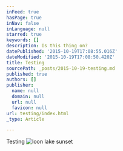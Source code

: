 ```yaml
---
inFeed: true
hasPage: true
inNav: false
inLanguage: null
starred: true
keywords: []
description: Is this thing on?
datePublished: '2015-10-19T17:08:55.016Z'
dateModified: '2015-10-19T17:08:50.420Z'
title: Testing
sourcePath: _posts/2015-10-19-testing.md
published: true
authors: []
publisher:
  name: null
  domain: null
  url: null
  favicon: null
url: testing/index.html
_type: Article

---
```

Testing
![loon lake sunset](https://the-grid-user-content.s3-us-west-2.amazonaws.com/35e84d5b-e50e-4203-868c-8638a4381c97.jpg)